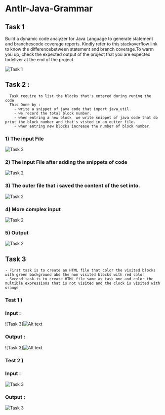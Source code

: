 # Antlr-Java-Grammar
## Task 1
Build a dynamic code analyzer for Java Language to generate statement and branchescode coverage reports. Kindly refer to this stackoverflow link to know the differencebetween statement and branch coverage.To warm you up, check the expected output of the project that you are expected todeliver at the end of the project.
  
![Task 1](https://github.com/sayedhassan-a/Antlr-Java-Grammar/blob/master/1.jpg)
## Task 2 : 
   
      Task require to list the blocks that's entered during runing the code 
      This Done by :
        - write a snippet of java code that import java_util.
        - we record the total block number.
        - when entring a new block  we write snippet of java code that do print the block number and that's visted in an outter file.
        - when entring new blocks increase the number of block number.
  ### 1) The input File
  ![Task 2](https://github.com/sayedhassan-a/Antlr-Java-Grammar/blob/master/st.jpg)
  ### 2) The input File after adding the snippets of code
  ![Task 2](https://github.com/sayedhassan-a/Antlr-Java-Grammar/blob/master/end.jpg)
  ### 3) The outer file that i saved the content of the set into.
  ![Task 2](https://github.com/sayedhassan-a/Antlr-Java-Grammar/blob/master/2.jpg)
  ### 4) More complex input
  ![Task 2](https://github.com/sayedhassan-a/Antlr-Java-Grammar/blob/master/input2.jpg)
  ### 5) Output
  ![Task 2](https://github.com/sayedhassan-a/Antlr-Java-Grammar/blob/master/output2.jpg)    

## Task 3 
    - First task is to create an HTML file that color the visited blocks with green background abd the non visited blocks with red color
    - Second task is to create HTML file same as task one and color the multible expressions that is not visited and the clock is visited with orange

### Test 1 )
   ### Input :
   ![Task 3]![Alt text](test1\input.jpg)
   ### Output :
   ![Task 3]![Alt text](test1\result.jpg)
 
### Test 2 )
   ### Input :
   ![Task 3](https://github.com/sayedhassan-a/Antlr-Java-Grammar/blob/master/test2.png)
   ### Output :
   ![Task 3](https://github.com/sayedhassan-a/Antlr-Java-Grammar/blob/master/OUT2.png)
